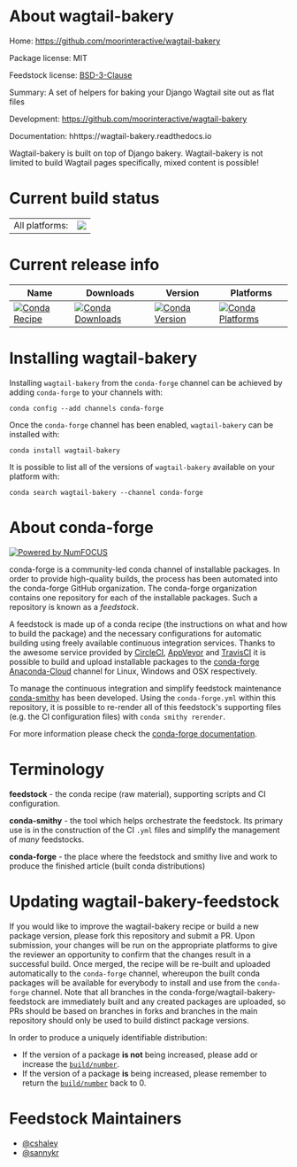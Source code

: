 About wagtail-bakery
====================

Home: https://github.com/moorinteractive/wagtail-bakery

Package license: MIT

Feedstock license: [BSD-3-Clause](https://github.com/conda-forge/wagtail-bakery-feedstock/blob/master/LICENSE.txt)

Summary: A set of helpers for baking your Django Wagtail site out as flat files

Development: https://github.com/moorinteractive/wagtail-bakery

Documentation: hhttps://wagtail-bakery.readthedocs.io

Wagtail-bakery is built on top of Django bakery. Wagtail-bakery is not limited to
build Wagtail pages specifically, mixed content is possible!


Current build status
====================


<table><tr><td>All platforms:</td>
    <td>
      <a href="https://dev.azure.com/conda-forge/feedstock-builds/_build/latest?definitionId=5856&branchName=master">
        <img src="https://dev.azure.com/conda-forge/feedstock-builds/_apis/build/status/wagtail-bakery-feedstock?branchName=master">
      </a>
    </td>
  </tr>
</table>

Current release info
====================

| Name | Downloads | Version | Platforms |
| --- | --- | --- | --- |
| [![Conda Recipe](https://img.shields.io/badge/recipe-wagtail--bakery-green.svg)](https://anaconda.org/conda-forge/wagtail-bakery) | [![Conda Downloads](https://img.shields.io/conda/dn/conda-forge/wagtail-bakery.svg)](https://anaconda.org/conda-forge/wagtail-bakery) | [![Conda Version](https://img.shields.io/conda/vn/conda-forge/wagtail-bakery.svg)](https://anaconda.org/conda-forge/wagtail-bakery) | [![Conda Platforms](https://img.shields.io/conda/pn/conda-forge/wagtail-bakery.svg)](https://anaconda.org/conda-forge/wagtail-bakery) |

Installing wagtail-bakery
=========================

Installing `wagtail-bakery` from the `conda-forge` channel can be achieved by adding `conda-forge` to your channels with:

```
conda config --add channels conda-forge
```

Once the `conda-forge` channel has been enabled, `wagtail-bakery` can be installed with:

```
conda install wagtail-bakery
```

It is possible to list all of the versions of `wagtail-bakery` available on your platform with:

```
conda search wagtail-bakery --channel conda-forge
```


About conda-forge
=================

[![Powered by NumFOCUS](https://img.shields.io/badge/powered%20by-NumFOCUS-orange.svg?style=flat&colorA=E1523D&colorB=007D8A)](http://numfocus.org)

conda-forge is a community-led conda channel of installable packages.
In order to provide high-quality builds, the process has been automated into the
conda-forge GitHub organization. The conda-forge organization contains one repository
for each of the installable packages. Such a repository is known as a *feedstock*.

A feedstock is made up of a conda recipe (the instructions on what and how to build
the package) and the necessary configurations for automatic building using freely
available continuous integration services. Thanks to the awesome service provided by
[CircleCI](https://circleci.com/), [AppVeyor](https://www.appveyor.com/)
and [TravisCI](https://travis-ci.com/) it is possible to build and upload installable
packages to the [conda-forge](https://anaconda.org/conda-forge)
[Anaconda-Cloud](https://anaconda.org/) channel for Linux, Windows and OSX respectively.

To manage the continuous integration and simplify feedstock maintenance
[conda-smithy](https://github.com/conda-forge/conda-smithy) has been developed.
Using the ``conda-forge.yml`` within this repository, it is possible to re-render all of
this feedstock's supporting files (e.g. the CI configuration files) with ``conda smithy rerender``.

For more information please check the [conda-forge documentation](https://conda-forge.org/docs/).

Terminology
===========

**feedstock** - the conda recipe (raw material), supporting scripts and CI configuration.

**conda-smithy** - the tool which helps orchestrate the feedstock.
                   Its primary use is in the construction of the CI ``.yml`` files
                   and simplify the management of *many* feedstocks.

**conda-forge** - the place where the feedstock and smithy live and work to
                  produce the finished article (built conda distributions)


Updating wagtail-bakery-feedstock
=================================

If you would like to improve the wagtail-bakery recipe or build a new
package version, please fork this repository and submit a PR. Upon submission,
your changes will be run on the appropriate platforms to give the reviewer an
opportunity to confirm that the changes result in a successful build. Once
merged, the recipe will be re-built and uploaded automatically to the
`conda-forge` channel, whereupon the built conda packages will be available for
everybody to install and use from the `conda-forge` channel.
Note that all branches in the conda-forge/wagtail-bakery-feedstock are
immediately built and any created packages are uploaded, so PRs should be based
on branches in forks and branches in the main repository should only be used to
build distinct package versions.

In order to produce a uniquely identifiable distribution:
 * If the version of a package **is not** being increased, please add or increase
   the [``build/number``](https://conda.io/docs/user-guide/tasks/build-packages/define-metadata.html#build-number-and-string).
 * If the version of a package **is** being increased, please remember to return
   the [``build/number``](https://conda.io/docs/user-guide/tasks/build-packages/define-metadata.html#build-number-and-string)
   back to 0.

Feedstock Maintainers
=====================

* [@cshaley](https://github.com/cshaley/)
* [@sannykr](https://github.com/sannykr/)

